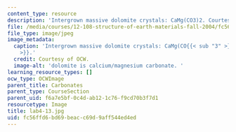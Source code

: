 ```yaml
---
content_type: resource
description: 'Intergrown massive dolomite crystals: CaMg(CO3)2. Courtesy of OCW.'
file: /media/courses/12-108-structure-of-earth-materials-fall-2004/fc56ffd6bd69beacc69d9aff544ed4ed_lab4-13.jpg
file_type: image/jpeg
image_metadata:
  caption: 'Intergrown massive dolomite crystals: CaMg(CO{{< sub "3" >}}){{< sub "2"
    >}}.'
  credit: Courtesy of OCW.
  image-alt: 'dolomite is calcium/magnesium carbonate. '
learning_resource_types: []
ocw_type: OCWImage
parent_title: Carbonates
parent_type: CourseSection
parent_uid: f6a7e5bf-0c4d-ab12-1c76-f9cd70b3f7d1
resourcetype: Image
title: lab4-13.jpg
uid: fc56ffd6-bd69-beac-c69d-9aff544ed4ed
---
```

